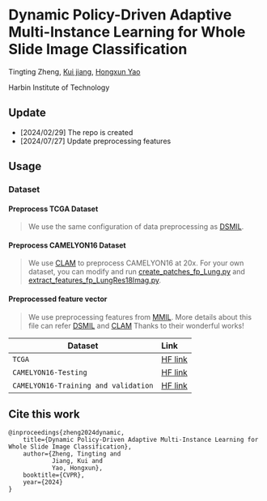 # Dynamic Policy-Driven Adaptive Multi-Instance Learning for Whole Slide Image Classification


Tingting Zheng,  [Kui jiang](https://scholar.google.com/citations?user=AbOLE9QAAAAJ&hl=en&oi=ao), [Hongxun Yao](https://scholar.google.com/citations?user=aOMFNFsAAAAJ)

Harbin Institute of Technology
## Update
- [2024/02/29] The repo is created
- [2024/07/27] Update preprocessing features



## Usage
  ### Dataset

   #### Preprocess TCGA Dataset

>We use the same configuration of data preprocessing as [DSMIL](https://github.com/binli123/dsmil-wsi).

   #### Preprocess CAMELYON16 Dataset

>We use [CLAM](https://github.com/mahmoodlab/CLAM/tree/master) to preprocess CAMELYON16 at 20x.
>For your own dataset, you can modify and run [create_patches_fp_Lung.py](https://github.com/titizheng/PAMIL/blob/main/slide_preproce/create_patches_fp_Lung.py) and [extract_features_fp_LungRes18Imag.py](https://github.com/titizheng/PAMIL/blob/main/slide_preproce/extract_features_fp_LungRes18Imag.py). 


   #### Preprocessed feature vector

>We use preprocessing features from [MMIL](https://github.com/hustvl/MMIL-Transformer?tab=readme-ov-file). More details about this file can refer [DSMIL](https://github.com/binli123/dsmil-wsi) and [CLAM](https://github.com/mahmoodlab/CLAM/tree/master) Thanks to their wonderful works!

<div align="center">
  
| Dataset | Link | 
|------------|:-----|
| `TCGA`|[HF link](https://pan.quark.cn/s/e3d80653294d)
| `CAMELYON16-Testing`|[HF link](https://pan.quark.cn/s/0000a04c9895)
| `CAMELYON16-Training and validation`|[HF link](https://pan.quark.cn/s/0877b64faf78)
</div>


## Cite this work

```
@inproceedings{zheng2024dynamic,
    title={Dynamic Policy-Driven Adaptive Multi-Instance Learning for Whole Slide Image Classification},
    author={Zheng, Tingting and
            Jiang, Kui and
            Yao, Hongxun},
    booktitle={CVPR},
    year={2024}
}
```

